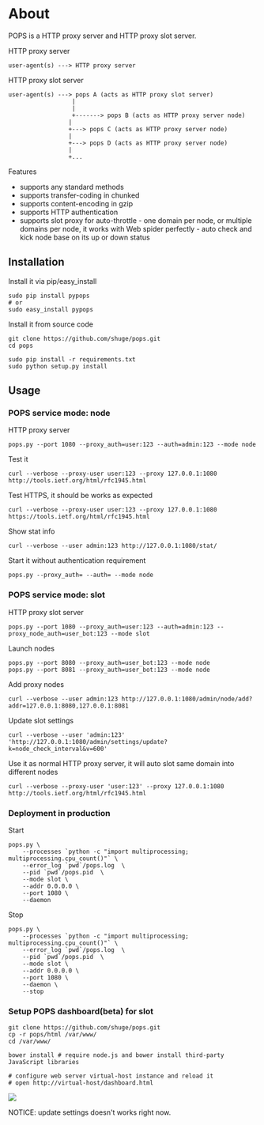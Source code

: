 # About

POPS is a HTTP proxy server and HTTP proxy slot server.


HTTP proxy server

    user-agent(s) ---> HTTP proxy server


HTTP proxy slot server

    user-agent(s) ---> pops A (acts as HTTP proxy slot server)
                      |
                      |
                      +-------> pops B (acts as HTTP proxy server node)
                     |
                     +---> pops C (acts as HTTP proxy server node)
                     |
                     +---> pops D (acts as HTTP proxy server node)
                     |
                     +...

Features

   - supports any standard methods
   - supports transfer-coding in chunked
   - supports content-encoding in gzip
   - supports HTTP authentication
   - supports slot proxy for auto-throttle
    - one domain per node, or multiple domains per node, it works with Web spider perfectly
    - auto check and kick node base on its up or down status


## Installation


Install it via pip/easy_install

    sudo pip install pypops
    # or
    sudo easy_install pypops


Install it from source code

    git clone https://github.com/shuge/pops.git
    cd pops

    sudo pip install -r requirements.txt
    sudo python setup.py install


## Usage


### POPS service mode: node

HTTP proxy server

    pops.py --port 1080 --proxy_auth=user:123 --auth=admin:123 --mode node


Test it

    curl --verbose --proxy-user user:123 --proxy 127.0.0.1:1080 http://tools.ietf.org/html/rfc1945.html


Test HTTPS, it should be works as expected

    curl --verbose --proxy-user user:123 --proxy 127.0.0.1:1080 https://tools.ietf.org/html/rfc1945.html


Show stat info

    curl --verbose --user admin:123 http://127.0.0.1:1080/stat/


Start it without authentication requirement

    pops.py --proxy_auth= --auth= --mode node


### POPS service mode: slot

HTTP proxy slot server

    pops.py --port 1080 --proxy_auth=user:123 --auth=admin:123 --proxy_node_auth=user_bot:123 --mode slot


Launch nodes

    pops.py --port 8080 --proxy_auth=user_bot:123 --mode node
    pops.py --port 8081 --proxy_auth=user_bot:123 --mode node


Add proxy nodes

    curl --verbose --user admin:123 http://127.0.0.1:1080/admin/node/add?addr=127.0.0.1:8080,127.0.0.1:8081


Update slot settings

    curl --verbose --user 'admin:123' 'http://127.0.0.1:1080/admin/settings/update?k=node_check_interval&v=600'


Use it as normal HTTP proxy server, it will auto slot same domain into different nodes

    curl --verbose --proxy-user 'user:123' --proxy 127.0.0.1:1080 http://tools.ietf.org/html/rfc1945.html


### Deployment in production

Start

    pops.py \
        --processes `python -c "import multiprocessing; multiprocessing.cpu_count()"` \
        --error_log `pwd`/pops.log  \
        --pid `pwd`/pops.pid  \
        --mode slot \
        --addr 0.0.0.0 \
        --port 1080 \
        --daemon

Stop

    pops.py \
        --processes `python -c "import multiprocessing; multiprocessing.cpu_count()"` \
        --error_log `pwd`/pops.log  \
        --pid `pwd`/pops.pid  \
        --mode slot \
        --addr 0.0.0.0 \
        --port 1080 \
        --daemon \
        --stop


### Setup POPS dashboard(beta) for slot

    git clone https://github.com/shuge/pops.git
    cp -r pops/html /var/www/
    cd /var/www/

    bower install # require node.js and bower install third-party JavaScript libraries

    # configure web server virtual-host instance and reload it
    # open http://virtual-host/dashboard.html


![](https://raw.githubusercontent.com/shuge/pops/master/html/dashboard.gif)


NOTICE: update settings doesn't works right now.

